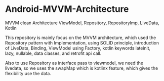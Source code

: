 # Android-MVVM-Architecture
 MVVM clean Architecture ViewModel, Repository, RepositoryImp, LiveData, Kotlin

This repository is mainly focus on the MVVM architecture, which used the Repository pattern with Implementation, using SOLID principle, introduction of LiveData, Binding, ViewModel using Factory, kotlin keywords lateinit, lazy, nullable, data classes, and retrofit api call. 

Also to use Repository as interface pass to viewmodel, we need the livedata, so we uses the swapMap which is kotlinx feature, which gives the flexibility use the data.
